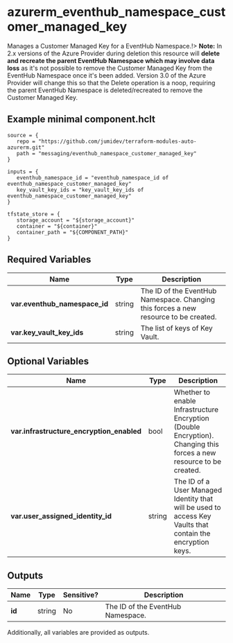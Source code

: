 # azurerm_eventhub_namespace_customer_managed_key

Manages a Customer Managed Key for a EventHub Namespace.!> **Note:** In 2.x versions of the Azure Provider during deletion this resource will **delete and recreate the parent EventHub Namespace which may involve data loss** as it's not possible to remove the Customer Managed Key from the EventHub Namespace once it's been added. Version 3.0 of the Azure Provider will change this so that the Delete operation is a noop, requiring the parent EventHub Namespace is deleted/recreated to remove the Customer Managed Key.

## Example minimal component.hclt

```hcl
source = {
   repo = "https://github.com/jumidev/terraform-modules-auto-azurerm.git" 
   path = "messaging/eventhub_namespace_customer_managed_key" 
}

inputs = {
   eventhub_namespace_id = "eventhub_namespace_id of eventhub_namespace_customer_managed_key" 
   key_vault_key_ids = "key_vault_key_ids of eventhub_namespace_customer_managed_key" 
}

tfstate_store = {
   storage_account = "${storage_account}" 
   container = "${container}" 
   container_path = "${COMPONENT_PATH}" 
}

```

## Required Variables

| Name | Type |  Description |
| ---- | --------- |  ----------- |
| **var.eventhub_namespace_id** | string |  The ID of the EventHub Namespace. Changing this forces a new resource to be created. | 
| **var.key_vault_key_ids** | string |  The list of keys of Key Vault. | 

## Optional Variables

| Name | Type |  Description |
| ---- | --------- |  ----------- |
| **var.infrastructure_encryption_enabled** | bool |  Whether to enable Infrastructure Encryption (Double Encryption). Changing this forces a new resource to be created. | 
| **var.user_assigned_identity_id** | string |  The ID of a User Managed Identity that will be used to access Key Vaults that contain the encryption keys. | 



## Outputs

| Name | Type | Sensitive? | Description |
| ---- | ---- | --------- | --------- |
| **id** | string | No  | The ID of the EventHub Namespace. | 

Additionally, all variables are provided as outputs.
